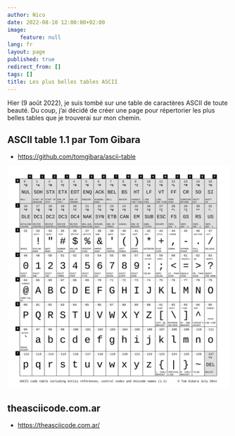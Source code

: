 ```yaml
---
author: Nico
date: 2022-08-10 12:00:00+02:00
image:
    feature: null
lang: fr
layout: page
published: true
redirect_from: []
tags: []
title: Les plus belles tables ASCII
---
```


Hier (9 août 2022), je suis tombé sur une table de caractères ASCII de toute beauté. Du coup, j’ai décidé de créer une page pour répertorier les plus belles tables que je trouverai sur mon chemin.

## ASCII table 1.1 par Tom Gibara

-   <https://github.com/tomgibara/ascii-table>

[![ASCII table 1.1 Tom Gibara][img_1]][img_1]

[img_1]: ../../files/2022-08-10-les-plus-belles-tables-ascii/images/ascii-table-1.1-tom-gibara.svg

## theasciicode.com.ar

-   <https://theasciicode.com.ar/>
